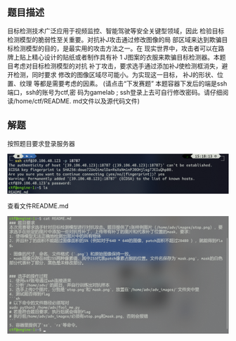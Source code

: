 ## 题目描述

目标检测技术广泛应用于视频监控、智能驾驶等安全关键型领域，因此
检验目标检测模型的脆弱性至关重要。对抗补J攻击通过修改图像的局
部区域来达到欺骗目标检测模型的目的，是最实用的攻击方法之一。在
现实世界中，攻击者可以在路牌上贴上精心设计的贴纸或者制作具有补
1 J图案的衣服来欺骗目标检测器。本题目考虑对目标检测模型的对抗
补丁攻击，要求选手通过添加补J使检测框消失，避开检测，同时要求
修改的图像区域尽可能小。为实现这一目标， 补J的形状、位置、纹理
等都是需要考虑的因素。
(请点击“下发赛题”
本题容器下发后的端是ssh端口，ssh的账号为ctf,密
码为gamelab ; ssh登录上去可自行修改密码。请仔细阅读/home/ctf/README.
md文件以及源代码文件)

## 解题

按照题目要求登录服务器

![image-20240220160945014](./img/AdvDetPatch%EF%BC%88%E6%9C%AA%E5%AE%8C%E6%88%90%EF%BC%89/image-20240220160945014.png)

查看文件README.md

![image-20240220160948974](./img/AdvDetPatch%EF%BC%88%E6%9C%AA%E5%AE%8C%E6%88%90%EF%BC%89/image-20240220160948974.png)

